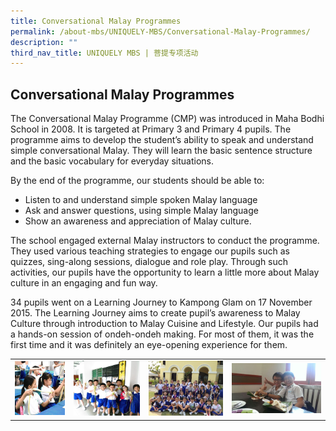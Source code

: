```yaml
---
title: Conversational Malay Programmes
permalink: /about-mbs/UNIQUELY-MBS/Conversational-Malay-Programmes/
description: ""
third_nav_title: UNIQUELY MBS | 菩提专项活动
---
```

## Conversational Malay Programmes

The Conversational Malay Programme (CMP) was introduced in Maha Bodhi School in 2008. It is targeted at Primary 3 and Primary 4 pupils. The programme aims to develop the student’s ability to speak and understand simple conversational Malay. They will learn the basic sentence structure and the basic vocabulary for everyday situations.

By the end of the programme, our students should be able to:

*   Listen to and understand simple spoken Malay language
*   Ask and answer questions, using simple Malay language
*   Show an awareness and appreciation of Malay culture.

The school engaged external Malay instructors to conduct the programme. They used various teaching strategies to engage our pupils such as quizzes, sing-along sessions, dialogue and role play. Through such activities, our pupils have the opportunity to learn a little more about Malay culture in an engaging and fun way.

34 pupils went on a Learning Journey to Kampong Glam on 17 November 2015. The Learning Journey aims to create pupil’s awareness to Malay Culture through introduction to Malay Cuisine and Lifestyle. Our pupils had a hands-on session of ondeh-ondeh making. For most of them, it was the first time and it was definitely an eye-opening experience for them.


|  |  |  | |
| -------- | -------- | -------- | -------- |
| ![](/images/cmp-1.jpeg)     | ![](/images/cmp-2.jpeg)     | ![](/images/cmp-3.jpeg)     | ![](/images/cmp-4.jpeg)  |